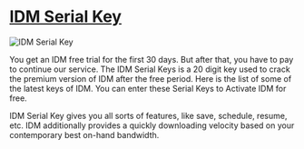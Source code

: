 # [IDM Serial Key](https://www.idmlover.com/2021/12/idm-serial-key.html)

![IDM Serial Key](https://user-images.githubusercontent.com/74916858/201005161-15c773c1-5b98-4dca-8798-7daa1c9c3923.png)

You get an IDM free trial for the first 30 days. But after that, you have to pay to continue our service. The IDM Serial Keys is a 20 digit key used to crack the premium version of IDM after the free period. Here is the list of some of the latest keys of IDM. You can enter these Serial Keys to Activate IDM for free.

IDM Serial Key gives you all sorts of features, like save, schedule, resume, etc. IDM additionally provides a quickly downloading velocity based on your contemporary best on-hand bandwidth.
